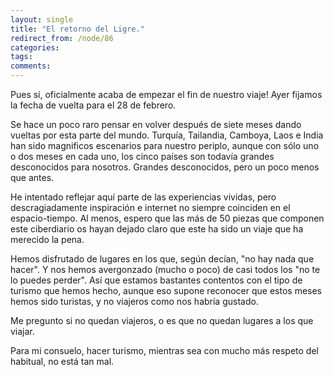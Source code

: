 ```yaml
---
layout: single
title: "El retorno del Ligre."
redirect_from: /node/86
categories:
tags: 
comments: 
---
```

Pues sí, oficialmente acaba de empezar el fin de nuestro viaje! Ayer fijamos la fecha de vuelta para el 28 de febrero.  

Se hace un poco raro pensar en volver después de siete meses dando vueltas por esta parte del mundo. Turquía, Tailandia, Camboya, Laos e India han sido magnificos escenarios para nuestro periplo, aunque con sólo uno o dos meses en cada uno, los cinco países son todavía grandes desconocidos para nosotros. Grandes desconocidos, pero un poco menos que antes.  

He intentado reflejar aquí parte de las experiencias vividas, pero descragiadamente inspiración e internet no siempre coinciden en el espacio-tiempo. Al menos, espero que las más de 50 piezas que componen este ciberdiario os hayan dejado claro que este ha sido un viaje que ha merecido la pena.  

Hemos disfrutado de lugares en los que, según decían, "no hay nada que hacer". Y nos hemos avergonzado (mucho o poco) de casi todos los "no te lo puedes perder". Así que estamos bastantes contentos con el tipo de turismo que hemos hecho, aunque eso supone reconocer que estos meses hemos sido turistas, y no viajeros como nos habría gustado.  

Me pregunto si no quedan viajeros, o es que no quedan lugares a los que viajar.  

Para mi consuelo, hacer turismo, mientras sea con mucho más respeto del habitual, no está tan mal.
